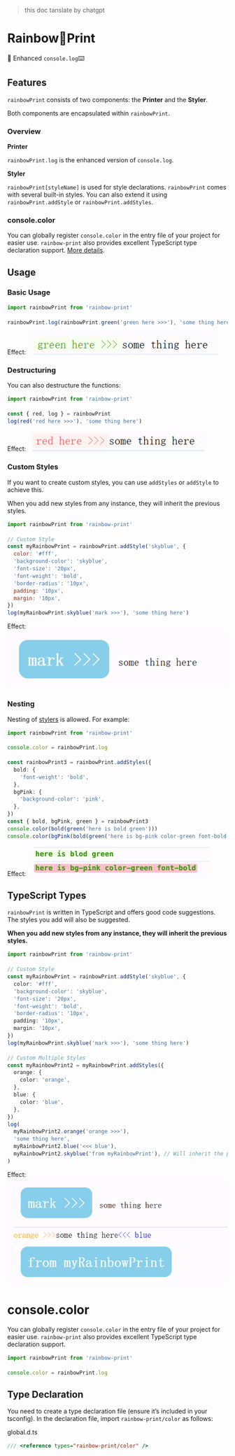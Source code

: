 > this doc tanslate by chatgpt

# Rainbow🌈Print

🌈 Enhanced `console.log`⌨️

## Features

`rainbowPrint` consists of two components: the **Printer** and the **Styler**.

Both components are encapsulated within `rainbowPrint`.

### Overview

**Printer**

`rainbowPrint.log` is the enhanced version of `console.log`.

**Styler**

`rainbowPrint[styleName]` is used for style declarations. `rainbowPrint` comes with several built-in styles. You can also extend it using `rainbowPrint.addStyle` or `rainbowPrint.addStyles`.

### console.color

You can globally register `console.color` in the entry file of your project for easier use. `rainbow-print` also provides excellent TypeScript type declaration support. [More details](#consolecolor-1).

## Usage

### Basic Usage

```js
import rainbowPrint from 'rainbow-print'

rainbowPrint.log(rainbowPrint.green('green here >>>'), 'some thing here')
```

Effect:
![alt github picture](docs/imgs/image_1.png)

### Destructuring

You can also destructure the functions:

```js
import rainbowPrint from 'rainbow-print'

const { red, log } = rainbowPrint
log(red('red here >>>'), 'some thing here')
```

Effect:
![alt github picture](docs/imgs/image_2.png)

### Custom Styles

If you want to create custom styles, you can use `addStyles` or `addStyle` to achieve this.

When you add new styles from any instance, they will inherit the previous styles.

```js
import rainbowPrint from 'rainbow-print'

// Custom Style
const myRainbowPrint = rainbowPrint.addStyle('skyblue', {
  color: '#fff',
  'background-color': 'skyblue',
  'font-size': '20px',
  'font-weight': 'bold',
  'border-radius': '10px',
  padding: '10px',
  margin: '10px',
})
log(myRainbowPrint.skyblue('mark >>>'), 'some thing here')
```

Effect:
![alt github picture](docs/imgs/image_3.png)

### Nesting

Nesting of [stylers](#overview) is allowed. For example:

```ts
import rainbowPrint from 'rainbow-print'

console.color = rainbowPrint.log

const rainbowPrint3 = rainbowPrint.addStyles({
  bold: {
    'font-weight': 'bold',
  },
  bgPink: {
    'background-color': 'pink',
  },
})
const { bold, bgPink, green } = rainbowPrint3
console.color(bold(green('here is bold green')))
console.color(bgPink(bold(green('here is bg-pink color-green font-bold'))))
```

Effect:
![alt github picture](docs/imgs/image_5.png)

## TypeScript Types

`rainbowPrint` is written in TypeScript and offers good code suggestions. The styles you add will also be suggested.

**When you add new styles from any instance, they will inherit the previous styles.**

```ts
import rainbowPrint from 'rainbow-print'

// Custom Style
const myRainbowPrint = rainbowPrint.addStyle('skyblue', {
  color: '#fff',
  'background-color': 'skyblue',
  'font-size': '20px',
  'font-weight': 'bold',
  'border-radius': '10px',
  padding: '10px',
  margin: '10px',
})
log(myRainbowPrint.skyblue('mark >>>'), 'some thing here')

// Custom Multiple Styles
const myRainbowPrint2 = myRainbowPrint.addStyles({
  orange: {
    color: 'orange',
  },
  blue: {
    color: 'blue',
  },
})
log(
  myRainbowPrint2.orange('orange >>>'),
  'some thing here',
  myRainbowPrint2.blue('<<< blue'),
  myRainbowPrint2.skyblue('from myRainbowPrint'), // Will inherit the previous style
)
```

Effect:
![alt github picture](docs/imgs/image_4.png)

# console.color

You can globally register `console.color` in the entry file of your project for easier use. `rainbow-print` also provides excellent TypeScript type declaration support.

```ts
import rainbowPrint from 'rainbow-print'

console.color = rainbowPrint.log
```

## Type Declaration

You need to create a type declaration file (ensure it’s included in your tsconfig). In the declaration file, import `rainbow-print/color` as follows:

global.d.ts

```ts
/// <reference types="rainbow-print/color" />
```
